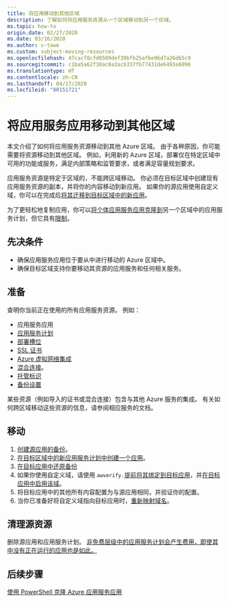 ```yaml
---
title: 将应用移动到其他区域
description: 了解如何将应用服务资源从一个区域移动到另一个区域。
ms.topic: how-to
origin.date: 02/27/2020
ms.date: 03/16/2020
ms.author: v-tawe
ms.custom: subject-moving-resources
ms.openlocfilehash: 47cacf8cfd0509def39bfb25af6e96d7a26d65c9
ms.sourcegitcommit: c1ba5a62f30ac0a3acb337fb77431de6493e6096
ms.translationtype: HT
ms.contentlocale: zh-CN
ms.lasthandoff: 04/17/2020
ms.locfileid: "80151721"
---
```

# <a name="move-an-app-service-app-to-another-region"></a>将应用服务应用移动到其他区域

本文介绍了如何将应用服务资源移动到其他 Azure 区域。 由于各种原因，你可能需要将资源移动到其他区域。 例如，利用新的 Azure 区域，部署仅在特定区域中可用的功能或服务，满足内部策略和监管要求，或者满足容量规划要求。

应用服务资源是特定于区域的，不能跨区域移动。 你必须在目标区域中创建现有应用服务资源的副本，并将你的内容移动到新应用。 如果你的源应用使用自定义域，你可以在完成后[将其迁移到目标区域中的新应用](manage-custom-dns-migrate-domain.md)。

为了更轻松地复制应用，你可以[将个体应用服务应用克隆到](app-service-web-app-cloning.md)另一个区域中的应用服务计划，但它具有[限制](app-service-web-app-cloning.md#current-restrictions)。

## <a name="prerequisites"></a>先决条件

- 确保应用服务应用位于要从中进行移动的 Azure 区域中。
- 确保目标区域支持你要移动其资源的应用服务和任何相关服务。
<!-- - Domain bindings, certificates, and managed identities can't replicated using the **Export template** method. You must create them manually. -->

## <a name="prepare"></a>准备

查明你当前正在使用的所有应用服务资源。 例如：

<!-- - [Custom domains purchased in Azure](manage-custom-dns-buy-domain.md) -->

- 应用服务应用
- [应用服务计划](overview-hosting-plans.md)
- [部署槽位](deploy-staging-slots.md)
- [SSL 证书](configure-ssl-certificate.md)
- [Azure 虚拟网络集成](web-sites-integrate-with-vnet.md)
- [混合连接](app-service-hybrid-connections.md)。
- [托管标识](overview-managed-identity.md)
- [备份设置](manage-backup.md)

某些资源（例如导入的证书或混合连接）包含与其他 Azure 服务的集成。 有关如何跨区域移动这些资源的信息，请参阅相应服务的文档。

## <a name="move"></a>移动

1. [创建源应用的备份](manage-backup.md)。
1. [在目标区域中的新应用服务计划中创建一个应用](app-service-plan-manage.md#create-an-app-service-plan)。
2. [在目标应用中还原备份](web-sites-restore.md)
2. 如果你使用自定义域，请使用 `awverify.`[提前将其绑定到目标应用](manage-custom-dns-migrate-domain.md#bind-the-domain-name-preemptively)，并[在目标应用中启用该域](manage-custom-dns-migrate-domain.md#enable-the-domain-for-your-app)。
3. 将目标应用中的其他所有内容配置为与源应用相同，并验证你的配置。
4. 当你已准备好将自定义域指向目标应用时，[重新映射域名](manage-custom-dns-migrate-domain.md#remap-the-active-dns-name)。

<!-- 1. Login to the [Azure portal](https://portal.azure.cn) > **Resource Groups**.
2. Locate the Resource Group that contains the source App Service resources and click on it.
3. Select > **Settings** > **Export template**.
4. Choose **Deploy** in the **Export template** blade.
5. Click **TEMPLATE** > **Edit template** to open the template in the online editor.
6. Click inside the online editor and type Ctrl+F (or ⌘+F on a Mac) and type `"identity": {` to find any managed identity definition. The following is an example if you have a user-assigned managed identity.
    ```json
    "identity": {
        "type": "UserAssigned",
        "userAssignedIdentities": {
            "/subscriptions/00000000-0000-0000-0000-000000000000/resourcegroups/<group-name>/providers/Microsoft.ManagedIdentity/userAssignedIdentities/<identity-name>": {
                "principalId": "00000000-0000-0000-0000-000000000000",
                "clientId": "00000000-0000-0000-0000-000000000000"
            }
        }
    },
    ```
6. Click inside the online editor and type Ctrl+F (or ⌘+F on a Mac) and type `"Microsoft.Web/sites/hostNameBindings` to find all hostname bindings. The following is an example if you have a user-assigned managed identity.
    ```json
    {
        "type": "Microsoft.Web/sites/hostNameBindings",
        "apiVersion": "2018-11-01",
        "name": "[concat(parameters('sites_webapp_name'), '/', parameters('sites_webapp_name'), '.chinacloudsites.cn')]",
        "location": "West Europe",
        "dependsOn": [
            "[resourceId('Microsoft.Web/sites', parameters('sites_webapp_name'))]"
        ],
        "properties": {
            "siteName": "<app-name>",
            "hostNameType": "Verified"
        }
    },
    ```
6. Click inside the online editor and type Ctrl+F (or ⌘+F on a Mac) and type `"Microsoft.Web/certificates` to find all hostname bindings. The following is an example if you have a user-assigned managed identity.
    ```json
    {
        "type": "Microsoft.Web/certificates",
        "apiVersion": "2018-11-01",
        "name": "[parameters('certificates_test2_cephaslin_com_name')]",
        "location": "West Europe",
        "properties": {
            "hostNames": [
                "[parameters('certificates_test2_cephaslin_com_name')]"
            ],
            "password": "[parameters('certificates_test2_cephaslin_com_password')]"
        }
    },
    ```
7. Delete the entire JSON block. Click **Save** in the online editor.
8. Click **BASICS** > **Create new** to create a new resource group. Type the group name and click **OK**.
9. In **BASICS** > **Location**, select the region you want.   -->

## <a name="clean-up-source-resources"></a>清理源资源

删除源应用和应用服务计划。 [非免费层级中的应用服务计划会产生费用，即使其中没有正在运行的应用也是如此。](app-service-plan-manage.md#delete-an-app-service-plan)

## <a name="next-steps"></a>后续步骤

[使用 PowerShell 克隆 Azure 应用服务应用](app-service-web-app-cloning.md)